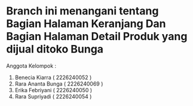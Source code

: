 Branch ini menangani tentang 
Bagian Halaman Keranjang Dan Bagian Halaman Detail Produk yang dijual ditoko Bunga
=======
Anggota Kelompok :
1. Benecia Kiarra 		( 2226240052 )
2. Rara Ananta Bunga 	( 2226240069 )
3. Erika Febriyani 		( 2226240050 )
4. Rara Supriyadi 		( 2226240054 )